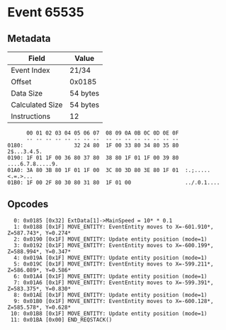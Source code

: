 # Event 65535

## Metadata

| Field           | Value    |
|-----------------|----------|
| Event Index     | 21/34    |
| Offset          | 0x0185   |
| Data Size       | 54 bytes |
| Calculated Size | 54 bytes |
| Instructions    | 12       |

```
      00 01 02 03 04 05 06 07  08 09 0A 0B 0C 0D 0E 0F
      -- -- -- -- -- -- -- --  -- -- -- -- -- -- -- --
0180:                32 24 80  1F 00 33 80 34 80 35 80       2$...3.4.5.
0190: 1F 01 1F 00 36 80 37 80  38 80 1F 01 1F 00 39 80  ....6.7.8.....9.
01A0: 3A 80 3B 80 1F 01 1F 00  3C 80 3D 80 3E 80 1F 01  :.;.....<.=.>...
01B0: 1F 00 2F 80 30 80 31 80  1F 01 00                 ../.0.1....     
```

## Opcodes

```
  0: 0x0185 [0x32] ExtData[1]->MainSpeed = 10* * 0.1
  1: 0x0188 [0x1F] MOVE_ENTITY: EventEntity moves to X=-601.910*, Z=587.743*, Y=0.274*
  2: 0x0190 [0x1F] MOVE_ENTITY: Update entity position (mode=1)
  3: 0x0192 [0x1F] MOVE_ENTITY: EventEntity moves to X=-600.199*, Z=588.994*, Y=0.347*
  4: 0x019A [0x1F] MOVE_ENTITY: Update entity position (mode=1)
  5: 0x019C [0x1F] MOVE_ENTITY: EventEntity moves to X=-599.211*, Z=586.089*, Y=0.586*
  6: 0x01A4 [0x1F] MOVE_ENTITY: Update entity position (mode=1)
  7: 0x01A6 [0x1F] MOVE_ENTITY: EventEntity moves to X=-599.391*, Z=583.375*, Y=0.830*
  8: 0x01AE [0x1F] MOVE_ENTITY: Update entity position (mode=1)
  9: 0x01B0 [0x1F] MOVE_ENTITY: EventEntity moves to X=-600.128*, Z=585.578*, Y=0.628*
 10: 0x01B8 [0x1F] MOVE_ENTITY: Update entity position (mode=1)
 11: 0x01BA [0x00] END_REQSTACK()
```
